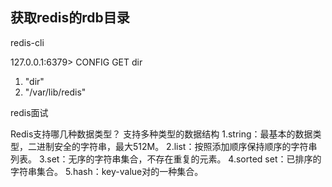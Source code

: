 ## 获取redis的rdb目录 ##

redis-cli
 
127.0.0.1:6379>  CONFIG GET dir
1) "dir"
2) "/var/lib/redis"

redis面试

Redis支持哪几种数据类型？
支持多种类型的数据结构
1.string：最基本的数据类型，二进制安全的字符串，最大512M。
2.list：按照添加顺序保持顺序的字符串列表。
3.set：无序的字符串集合，不存在重复的元素。
4.sorted set：已排序的字符串集合。
5.hash：key-value对的一种集合。
